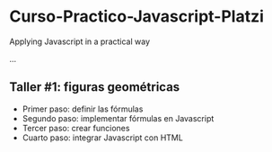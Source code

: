 # Curso-Practico-Javascript-Platzi
Applying Javascript in a practical way

...

## Taller #1: figuras geométricas

- Primer paso: definir las fórmulas
- Segundo paso: implementar fórmulas en Javascript
- Tercer paso: crear funciones
- Cuarto paso: integrar Javascript con HTML
